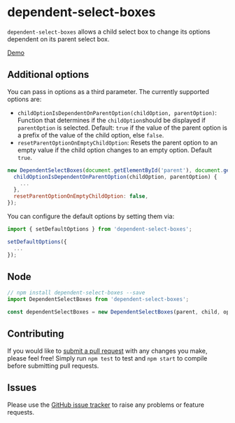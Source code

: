# dependent-select-boxes

`dependent-select-boxes` allows a child select box to change its options dependent on its parent select box.

[Demo](http://rusty1s.github.io/dependent-select-boxes/demo)

## Additional options

You can pass in options as a third parameter. The currently supported options are:

* `childOptionIsDependentOnParentOption(childOption, parentOption)`:
Function that determines if the `childOption`should be displayed if
`parentOption` is selected. Default: `true` if the value of the parent
option is a prefix of the value of the child option, else `false`.
* `resetParentOptionOnEmptyChildOption`:
Resets the parent option to an empty value if the child option changes
to an empty option. Default `true`.

```js
new DependentSelectBoxes(document.getElementById('parent'), document.getElementById('child'), {
  childOptionIsDependentOnParentOption(childOption, parentOption) {
    ...
  },
  resetParentOptionOnEmptyChildOption: false,
});
```

You can configure the default options by setting them via:

```js
import { setDefaultOptions } from 'dependent-select-boxes';

setDefaultOptions({
  ...
});
```

## Node

```js
// npm install dependent-select-boxes --save
import DependentSelectBoxes from 'dependent-select-boxes';

const dependentSelectBoxes = new DependentSelectBoxes(parent, child, options);
```

## Contributing

If you would like to [submit a pull request](https://github.com/rusty1s/dependent-select-boxes/pulls)
with any changes you make, please feel free!
Simply run `npm test` to test and `npm start` to compile before submitting pull requests.

## Issues

Please use the [GitHub issue tracker](https://github.com/rusty1s/dependent-select-boxes/issues)
to raise any problems or feature requests.

